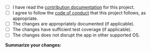 <!--
Thanks for filing a pull request!
Please check off all of the steps as they are completed by replacing [ ] with [x].
-->

- [ ] I have read the [contribution documentation](../docs/contribute.md) for this project.
- [ ] I agree to follow the [code of conduct](../CODE_OF_CONDUCT.md) that this project follows, as appropriate.
- [ ] The changes are appropriately documented (if applicable).
- [ ] The changes have sufficient test coverage (if applicable).
- [ ] The changes does not disrupt the app in other supported OS.

**Summarize your changes:**
